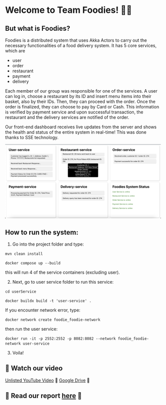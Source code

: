 # Welcome to Team Foodies! 🍕🍝

## But what is Foodies? 

Foodies is a distributed system that uses Akka Actors to carry out the necessary functionalities of a food delivery system. It has 5 core services, which are 
- user 
- order
- restaurant
- payment
- delivery

Each member of our group was responsible for one of the services. A user can log in, choose a restaurant by its ID and insert menu items into their basket, also by their IDs. Then, they can proceed with the order. Once the order is finalized, they can choose to pay by Card or Cash. This information is verified by payment service and upon successful transaction, the restaurant and the delivery services are notified of the order.

Our front-end dashboard receives live updates from the server and shows the health and status of the entire system in real-time! This was done thanks to SSE technology. 

<img src = '/dashboard-screenshot.png' alt = "cover" />

## How to run the system:

1. Go into the project folder and type:
```
mvn clean install
```
```
docker compose up --build
```
this will run 4 of the service containers (excluding user).

2. Next, go to user service folder to run this service:
```
cd userService
```
```
docker buildx build -t 'user-service' .
```
If you encounter network error, type:
```
docker network create foodie_foodie-network
```
then run the user service:
```
docker run -it -p 2552:2552 -p 8082:8082 --network foodie_foodie-network user-service
```

3. Voila! 


## 🎥 Watch our video 
[Unlisted YouTube Video](https://youtu.be/3_KOCe5xtF0) 🌟
[Google Drive](https://drive.google.com/file/d/1STfa-P64WnnOVKS1Gz2iPkgbAtfGayyi/view?usp=sharing) 🌟

## 📖 Read our report [here](https://github.com/Lou1s-Chan/foodie/blob/master/foodie-group-report.pdf) 🌠




